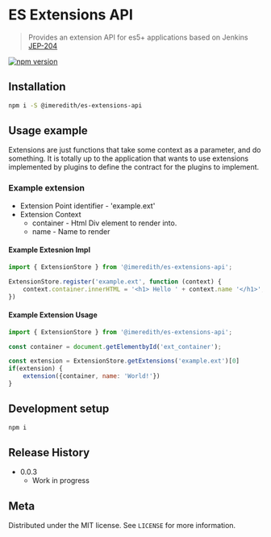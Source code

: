# ES Extensions API
> Provides an extension API for es5+ applications based on Jenkins [JEP-204](https://github.com/jenkinsci/jep/tree/master/jep/204)

[![npm version](https://badge.fury.io/js/%40imeredith%2Fes-extensions-api.svg)](https://badge.fury.io/js/%40imeredith%2Fes-extensions-api)

## Installation

```sh
npm i -S @imeredith/es-extensions-api
```


## Usage example
Extensions are just functions that take some context as a parameter, and do something. It is totally up to the application that wants to use extensions implemented by plugins to define the contract for the plugins to implement.


### Example extension

* Extension Point identifier - 'example.ext'
* Extension Context
  * container - Html Div element to render into.
  * name - Name to render

#### Example Extesnion Impl
```javascript
import { ExtensionStore } from '@imeredith/es-extensions-api';

ExtensionStore.register('example.ext', function (context) {
    context.container.innerHTML = '<h1> Hello ' + context.name '</h1>';
})
```

#### Example Extension Usage 
```javascript
import { ExtensionStore } from '@imeredith/es-extensions-api';

const container = document.getElementbyId('ext_container');

const extension = ExtensionStore.getExtensions('example.ext')[0]
if(extension) {
    extension({container, name: 'World!'})
}
```

## Development setup

```sh
npm i
```

## Release History

* 0.0.3
    * Work in progress

## Meta

Distributed under the MIT license. See ``LICENSE`` for more information.
